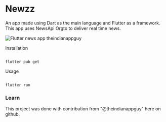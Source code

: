 # Newzz
An app made using Dart as the main language and Flutter as a framework. This app uses NewsApi Orgto to deliver real time news.


![Flutter news app theindianappguy](https://user-images.githubusercontent.com/55942632/81510826-7fccd680-9332-11ea-9e67-ad6268aadf35.png)


Installation

```

flutter pub get

```

Usage 

```

flutter run

```

### Learn

This project was done with contribution from "@theindianappguy" here on github.
